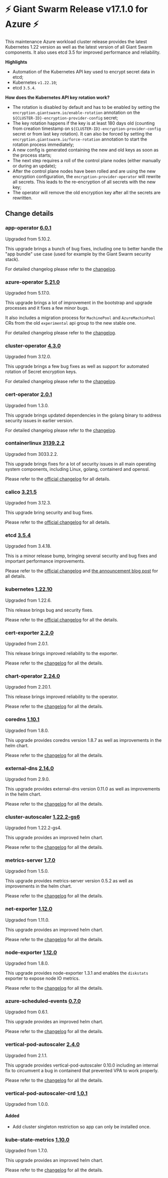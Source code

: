 # :zap: Giant Swarm Release v17.1.0 for Azure :zap:

This maintenance Azure workload cluster release provides the latest Kubernetes 1.22 version as well as the latest version of all Giant Swarm components.
It also uses etcd 3.5 for improved performance and reliability.

**Highlights**
- Automation of the Kubernetes API key used to encrypt secret data in etcd;
- Kubernetes `v1.22.10`;
- etcd `3.5.4`.


**How does the Kubernetes API key rotation work?**

* The rotation is disabled by default and has to be enabled by setting the `encryption.giantswarm.io/enable-rotation` annotation on the `${CLUSTER-ID}-encryption-provider-config` secret;
* The key rotation happens if the key is at least 180 days old (counting from creation timestamp on `${CLUSTER-ID}-encryption-provider-config` secret or from last key rotation). It can also be forced by setting the `encryption.giantswarm.io/force-rotation` annotation to start the rotation process immediately;
* A new config is generated containing the new and old keys as soon as the process starts;
* The next step requires a roll of the control plane nodes (either manually or during an update);
* After the control plane nodes have been rolled and are using the new encryption configuration, the `encryption-provider-operator` will rewrite all secrets. This leads to the re-encryption of all secrets with the new key;
* The operator will remove the old encryption key after all the secrets are rewritten.


## Change details


### app-operator [6.0.1](https://github.com/giantswarm/app-operator/releases/tag/v6.0.1)

Upgraded from 5.10.2.

This upgrade brings a bunch of bug fixes, including one to better handle the "app bundle" use case (used for example by the Giant Swarm security stack).

For detailed changelog please refer to the [changelog](https://github.com/giantswarm/app-operator/blob/master/CHANGELOG.md).



### azure-operator [5.21.0](https://github.com/giantswarm/azure-operator/releases/tag/v5.21.0)

Upgraded from 5.17.0.

This upgrade brings a lot of improvement in the bootstrap and upgrade processes and it fixes a few minor bugs.

It also includes a migration process for `MachinePool` and `AzureMachinPool` CRs from the old `experimental` api group to the new stable one. 

For detailed changelog please refer to the [changelog](https://github.com/giantswarm/azure-operator/blob/master/CHANGELOG.md).



### cluster-operator [4.3.0](https://github.com/giantswarm/cluster-operator/releases/tag/v4.3.0)

Upgraded from 3.12.0.

This upgrade brings a few bug fixes as well as support for automated rotation of Secret encryption keys.

For detailed changelog please refer to the [changelog](https://github.com/giantswarm/cluster-operator/blob/master/CHANGELOG.md).



### cert-operator [2.0.1](https://github.com/giantswarm/cert-operator/releases/tag/v2.0.1)

Upgraded from 1.3.0.

This upgrade brings updated dependencies in the golang binary to address security issues in earlier version.

For detailed changelog please refer to the [changelog](https://github.com/giantswarm/cert-operator/blob/master/CHANGELOG.md).


### containerlinux [3139.2.2](https://www.flatcar-linux.org/releases/#release-3139.2.2)

Upgraded from 3033.2.2.

This upgrade brings fixes for a lot of security issues in all main operating system components, including Linux, golang, containerd and openssl. 

Please refer to the [official changelog](https://www.flatcar.org/releases/#release-3139.2.2) for all details.



### calico [3.21.5](https://github.com/projectcalico/calico/releases/tag/v3.21.5)

Upgraded from 3.12.3.

This upgrade bring security and bug fixes.

Please refer to the [official changelog](https://projectcalico.docs.tigera.io/archive/v3.21/release-notes/#v3215) for all details.


### etcd [3.5.4](https://github.com/etcd-io/etcd/releases/tag/v3.5.4)

Upgraded from 3.4.18.

This is a minor release bump, bringing several security and bug fixes and important performance improvements.

Please refer to the [official changelog](https://github.com/etcd-io/etcd/blob/main/CHANGELOG/CHANGELOG-3.5.md#v354-2022-04-24) and [the announcement blog post](https://etcd.io/blog/2021/announcing-etcd-3.5/) for all details.


### kubernetes [1.22.10](https://github.com/kubernetes/kubernetes/releases/tag/v1.22.10)

Upgraded from 1.22.6.

This release brings bug and security fixes.

Please refer to the [official changelog](https://github.com/kubernetes/kubernetes/blob/master/CHANGELOG/CHANGELOG-1.22.md#v12210) for all the details.



### cert-exporter [2.2.0](https://github.com/giantswarm/cert-exporter/releases/tag/v2.2.0)

Upgraded from 2.0.1.

This release brings improved reliability to the exporter.

Please refer to the [changelog](https://github.com/giantswarm/cert-exporter/blob/master/CHANGELOG.md) for all the details.



### chart-operator [2.24.0](https://github.com/giantswarm/chart-operator/releases/tag/v2.24.0)

Upgraded from 2.20.1.

This release brings improved reliability to the operator.

Please refer to the [changelog](https://github.com/giantswarm/chart-operator/blob/master/CHANGELOG.md) for all the details.


### coredns [1.10.1](https://github.com/giantswarm/coredns-app/releases/tag/v1.10.1)

Upgraded from 1.8.0.

This upgrade provides coredns version 1.8.7 as well as improvements in the helm chart.

Please refer to the [changelog](https://github.com/giantswarm/coredns-app/blob/master/CHANGELOG.md) for all the details.



### external-dns [2.14.0](https://github.com/giantswarm/external-dns-app/releases/tag/v2.14.0)

Upgraded from 2.9.0.

This upgrade provides external-dns version 0.11.0 as well as improvements in the helm chart.

Please refer to the [changelog](https://github.com/giantswarm/external-dns-app/blob/master/CHANGELOG.md) for all the details.


### cluster-autoscaler [1.22.2-gs6](https://github.com/giantswarm/cluster-autoscaler-app/releases/tag/v1.22.2-gs6)

Upgraded from 1.22.2-gs4.

This upgrade provides an improved helm chart.

Please refer to the [changelog](https://github.com/giantswarm/cluster-autoscaler-app/blob/master/CHANGELOG.md) for all the details.



### metrics-server [1.7.0](https://github.com/giantswarm/metrics-server-app/releases/tag/v1.7.0)

Upgraded from 1.5.0.

This upgrade provides metrics-server version 0.5.2 as well as improvements in the helm chart.

Please refer to the [changelog](https://github.com/giantswarm/metrics-server-app/blob/master/CHANGELOG.md) for all the details.


### net-exporter [1.12.0](https://github.com/giantswarm/net-exporter/releases/tag/v1.12.0)

Upgraded from 1.11.0.

This upgrade provides an improved helm chart.

Please refer to the [changelog](https://github.com/giantswarm/net-exporter/blob/master/CHANGELOG.md) for all the details.



### node-exporter [1.12.0](https://github.com/giantswarm/node-exporter-app/releases/tag/v1.12.0)

Upgraded from 1.8.0.

This upgrade provides node-exporter 1.3.1 and enables the `diskstats` exporter to expose node IO metrics.

Please refer to the [changelog](https://github.com/giantswarm/node-exporter-app/blob/master/CHANGELOG.md) for all the details.


### azure-scheduled-events [0.7.0](https://github.com/giantswarm/azure-scheduled-events/releases/tag/v0.7.0)

Upgraded from 0.6.1.

This upgrade provides an improved helm chart.

Please refer to the [changelog](https://github.com/giantswarm/azure-scheduled-events/blob/master/CHANGELOG.md) for all the details.


### vertical-pod-autoscaler [2.4.0](https://github.com/giantswarm/vertical-pod-autoscaler-app/releases/tag/v2.4.0)

Upgraded from 2.1.1.

This upgrade provides vertical-pod-autoscaler 0.10.0 including an internal fix to circumvent a bug in containerd that prevented VPA to work properly.

Please refer to the [changelog](https://github.com/giantswarm/vertical-pod-autoscaler-app/blob/master/CHANGELOG.md) for all the details.


### vertical-pod-autoscaler-crd [1.0.1](https://github.com/giantswarm/vertical-pod-autoscaler-crd/releases/tag/v1.0.1)

Upgraded from 1.0.0.

#### Added
- Add cluster singleton restriction so app can only be installed once.



### kube-state-metrics [1.10.0](https://github.com/giantswarm/kube-state-metrics-app/releases/tag/v1.10.0)

Upgraded from 1.7.0.

This upgrade provides an improved helm chart.

Please refer to the [changelog](https://github.com/giantswarm/kube-state-metrics-app/blob/master/CHANGELOG.md) for all the details.



